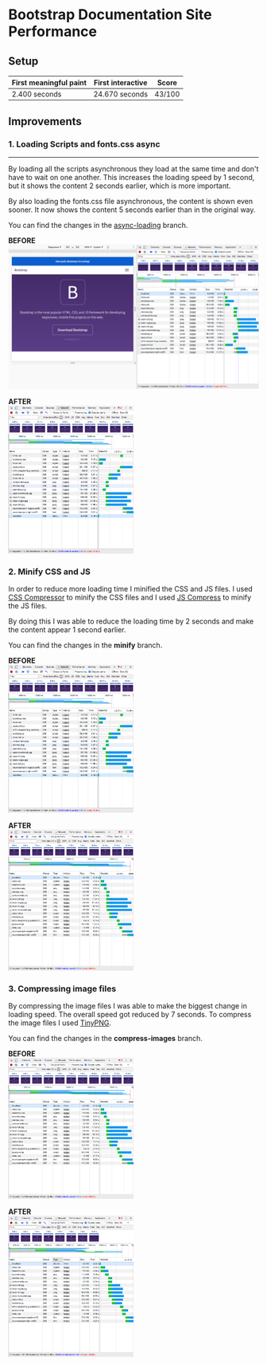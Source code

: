 # Bootstrap Documentation Site Performance

<!-- Add intro -->

## Setup

<!-- Add setup -->

| First meaningful paint | First interactive  | Score  |
| ---------------------- | ------------------ | ------ |
| 2.400 seconds          | 24.670 seconds     | 43/100 |

## Improvements

### 1. Loading Scripts and fonts.css async
---

By loading all the scripts asynchronous they load at the same time and don't have to wait on one another. This increases the loading speed by 1 second, but it shows the content 2 seconds earlier, which is more important.

By also loading the fonts.css file asynchronous, the content is shown even sooner. It now shows the content 5 seconds earlier than in the original way.

You can find the changes in the [async-loading](../async-loading/AUDIT.md) branch.

<!--
| First meaningful paint | First interactive  | Score  |
| ---------------------- | ------------------ | ------ |
| 2.400 seconds          | 24.670 seconds     | 43/100 |
| **-0.310 seconds**     | **-0.010 seconds** | **+2** |
-->

**BEFORE**
![](screenshots/before.png)

**AFTER**\
<img src="screenshots/after001.png" width="50%">

### 2. Minify CSS and JS
In order to reduce more loading time I minified the CSS and JS files. I used [CSS Compressor](https://csscompressor.com/) to minify the CSS files and I used [JS Compress](https://jscompress.com/) to minify the JS files.

By doing this I was able to reduce the loading time by 2 seconds and make the content appear 1 second earlier.

You can find the changes in the **minify** branch.

**BEFORE**\
<img src="screenshots/after001.png" width="50%">

**AFTER**\
<img src="screenshots/after002.png" width="50%">

### 3. Compressing image files
By compressing the image files I was able to make the biggest change in loading speed. The overall speed got reduced by 7 seconds. To compress the image files I used [TinyPNG](https://tinypng.com/).

You can find the changes in the **compress-images** branch.

**BEFORE**\
<img src="screenshots/after002.png" width="50%">

**AFTER**\
<img src="screenshots/after003.png" width="50%">
